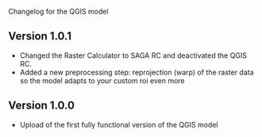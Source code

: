 Changelog for the QGIS model 

## Version 1.0.1
- Changed the Raster Calculator to SAGA RC and deactivated the QGIS RC.
- Added a new preprocessing step: reprojection (warp) of the raster data so the model adapts to your custom roi even more   

## Version 1.0.0

- Upload of the first fully functional version of the QGIS model
